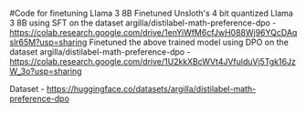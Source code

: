 #Code for finetuning Llama 3 8B
Finetuned Unsloth's 4 bit quantized Llama 3 8B using SFT on the dataset argilla/distilabel-math-preference-dpo - https://colab.research.google.com/drive/1enYiWfM6cfJwH088Wj96YQcDAqslr65M?usp=sharing
Finetuned the above trained model using DPO on the dataset argilla/distilabel-math-preference-dpo - https://colab.research.google.com/drive/1U2kkXBcWVt4JVfulduVj5Tgk16JzW_3o?usp=sharing

Dataset - https://huggingface.co/datasets/argilla/distilabel-math-preference-dpo

